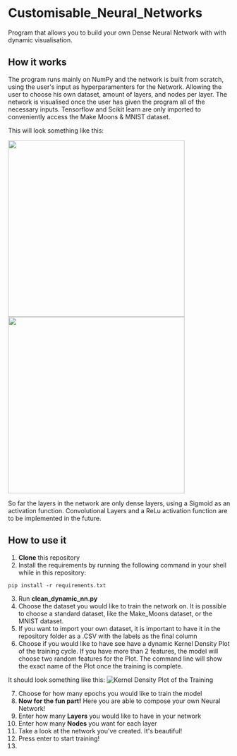 # Customisable_Neural_Networks
Program that allows you to build your own Dense Neural Network with with dynamic visualisation.

## How it works

The program runs mainly on NumPy and the network is built from scratch, using the user's input as hyperparamenters for the Network. Allowing the user to choose his own dataset, amount of layers, and nodes per layer. The network is visualised once the user has given the program all of the necessary inputs. Tensorflow and Scikit learn are only imported to conveniently access the Make Moons & MNIST dataset.

This will look something like this:

<img align="center" width="400" src="https://github.com/LeanderNicolai/Customisable_Neural_Networks/blob/master/NN_Vis.png">     <img align="center" width="400"  src="https://github.com/LeanderNicolai/Customisable_Neural_Networks/blob/master/NN_Vis.png">

So far the layers in the network are only dense layers, using a Sigmoid as an activation function. Convolutional Layers and a ReLu activation function are to be implemented in the future.

## How to use it
1. **Clone** this repository
2. Install the requirements by running the following command in your shell while in this repository:

```pip install -r requirements.txt```

3. Run **clean_dynamic_nn.py**
4. Choose the dataset you would like to train the network on. It is possible to choose a standard dataset, like the Make_Moons dataset, or the MNIST dataset.
5. If you want to import your own dataset, it is important to have it in the repository folder as a .CSV with the labels as the final column
6. Choose if you would like to have see have a dynamic Kernel Density Plot of the training cycle. If you have more than 2 features, the model will choose two random features for the Plot. The command line will show the exact name of the Plot once the training is complete.

It should look something like this:
![Kernel Density Plot of the Training](https://github.com/LeanderNicolai/ArtificialNeuralNetworks/blob/master/KDP.gif)


7. Choose for how many epochs you would like to train the model
8. **Now for the fun part!** Here you are able to compose your own Neural Network!
9. Enter how many **Layers** you would like to have in your network
10. Enter how many **Nodes** you want for each layer
11. Take a look at the network you've created. It's beautiful!
12. Press enter to start training!
13.

